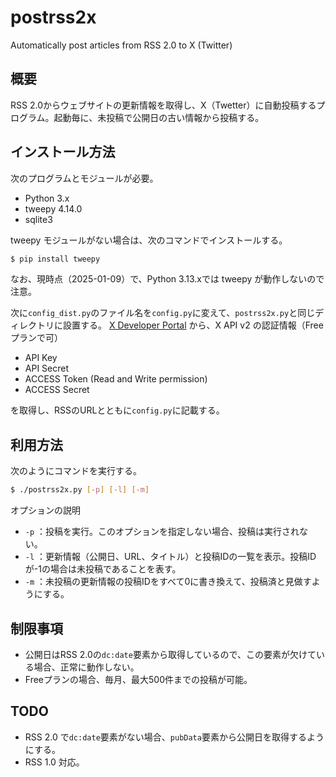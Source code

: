 # postrss2x
Automatically post articles from RSS 2.0 to X (Twitter)

## 概要
RSS 2.0からウェブサイトの更新情報を取得し、X（Twetter）に自動投稿するプログラム。起動毎に、未投稿で公開日の古い情報から投稿する。

## インストール方法
次のプログラムとモジュールが必要。
- Python 3.x
- tweepy 4.14.0
- sqlite3

tweepy モジュールがない場合は、次のコマンドでインストールする。
```bash
$ pip install tweepy
```

なお、現時点（2025-01-09）で、Python 3.13.xでは tweepy が動作しないので注意。

次に`config_dist.py`のファイル名を`config.py`に変えて、`postrss2x.py`と同じディレクトリに設置する。
[X Developer Portal](https://developer.x.com/en/portal/dashboard) から、X API v2 の認証情報（Freeプランで可）
- API Key
- API Secret
- ACCESS Token (Read and Write permission)
- ACCESS Secret

を取得し、RSSのURLとともに`config.py`に記載する。

## 利用方法
次のようにコマンドを実行する。
```bash
$ ./postrss2x.py [-p] [-l] [-m]
```
オプションの説明
- `-p` ：投稿を実行。このオプションを指定しない場合、投稿は実行されない。
- `-l` ：更新情報（公開日、URL、タイトル）と投稿IDの一覧を表示。投稿IDが-1の場合は未投稿であることを表す。
- `-m` ：未投稿の更新情報の投稿IDをすべて0に書き換えて、投稿済と見做すようにする。

## 制限事項
- 公開日はRSS 2.0の`dc:date`要素から取得しているので、この要素が欠けている場合、正常に動作しない。
- Freeプランの場合、毎月、最大500件までの投稿が可能。

## TODO
- RSS 2.0 で`dc:date`要素がない場合、`pubData`要素から公開日を取得するようにする。
- RSS 1.0 対応。
